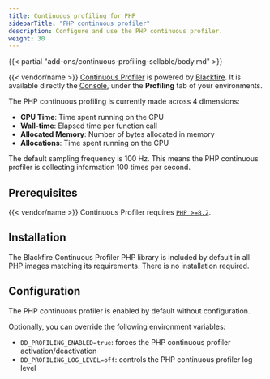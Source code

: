 ```yaml
---
title: Continuous profiling for PHP
sidebarTitle: "PHP continuous profiler"
description: Configure and use the PHP continuous profiler.
weight: 30
---
```


{{< partial "add-ons/continuous-profiling-sellable/body.md" >}}

{{< vendor/name >}} [Continuous Profiler](./cont-prof.md) is powered by [Blackfire](../../../increase-observability/application-metrics/blackfire.md).
It is available directly the [Console](/administration/web/_index.md), under the **Profiling** tab of your environments.

The PHP continuous profiling is currently made across 4 dimensions:
- **CPU Time**:  Time spent running on the CPU
- **Wall-time**: Elapsed time per function call
- **Allocated Memory**: Number of bytes allocated in memory
- **Allocations**: Time spent running on the CPU

The default sampling frequency is 100 Hz. This means the PHP continuous profiler is
collecting information 100 times per second.

## Prerequisites

{{< vendor/name >}} Continuous Profiler requires [`PHP >=8.2`](/languages/php/_index.md).

## Installation

The Blackfire Continuous Profiler PHP library is included by default in all
PHP images matching its requirements. There is no installation required.

## Configuration

The PHP continuous profiler is enabled by default without configuration.

Optionally, you can override the following environment variables:

- `DD_PROFILING_ENABLED=true`: forces the PHP continuous profiler activation/deactivation
- `DD_PROFILING_LOG_LEVEL=off`: controls the PHP continuous profiler log level